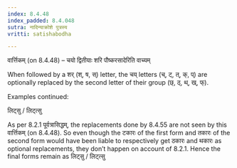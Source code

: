 ```yaml
---
index: 8.4.48
index_padded: 8.4.048
sutra: नादिन्याक्रोशे पुत्रस्य
vritti: satishabodha

---
```

 वार्त्तिकम् (on 8.4.48) – चयो द्वितीयाः शरि पौष्करसादेरिति वाच्यम् 


When followed by a शर् (श्, ष, स्) letter, the चय् letters (च्, ट्, त्, क्, प्) are optionally replaced by the second letter of their group (छ्, ठ्, थ्, ख्, फ्). 


Examples continued: 


लिट्सु / लिट्त्सु 


As per 8.2.1 पूर्वत्रासिद्धम्, the replacements done by 8.4.55 are not seen by this वार्त्तिकम् (on 8.4.48). So even though the टकारः of the first form and तकारः of the second form would have been liable to respectively get ठकारः and थकारः as optional replacements, they don’t happen on account of 8.2.1. Hence the final forms remain as लिट्सु / लिट्त्सु 